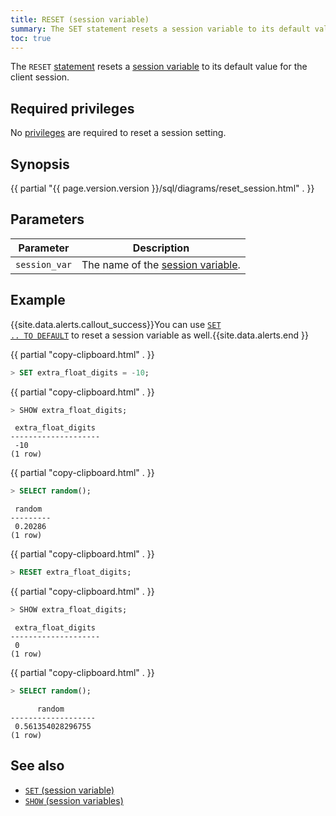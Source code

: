 ```yaml
---
title: RESET (session variable)
summary: The SET statement resets a session variable to its default value.
toc: true
---
```


The `RESET` [statement](sql-statements.html) resets a [session variable](set-vars.html) to its default value for the client session.


## Required privileges

No [privileges](authorization.html#assign-privileges) are required to reset a session setting.

## Synopsis

<section>{{ partial "{{ page.version.version }}/sql/diagrams/reset_session.html" . }}</section>

## Parameters

 Parameter | Description
-----------|-------------
 `session_var` | The name of the [session variable](set-vars.html#supported-variables).

## Example

{{site.data.alerts.callout_success}}You can use <a href="set-vars.html#reset-a-variable-to-its-default-value"><code>SET .. TO DEFAULT</code></a> to reset a session variable as well.{{site.data.alerts.end }}

{{ partial "copy-clipboard.html" . }}
~~~ sql
> SET extra_float_digits = -10;
~~~

{{ partial "copy-clipboard.html" . }}
~~~ sql
> SHOW extra_float_digits;
~~~

~~~
 extra_float_digits
--------------------
 -10
(1 row)
~~~

{{ partial "copy-clipboard.html" . }}
~~~ sql
> SELECT random();
~~~

~~~
 random
---------
 0.20286
(1 row)
~~~

{{ partial "copy-clipboard.html" . }}
~~~ sql
> RESET extra_float_digits;
~~~

{{ partial "copy-clipboard.html" . }}
~~~ sql
> SHOW extra_float_digits;
~~~

~~~
 extra_float_digits
--------------------
 0
(1 row)
~~~

{{ partial "copy-clipboard.html" . }}
~~~ sql
> SELECT random();
~~~

~~~
      random
-------------------
 0.561354028296755
(1 row)
~~~

## See also

- [`SET` (session variable)](set-vars.html)
- [`SHOW` (session variables)](show-vars.html)
